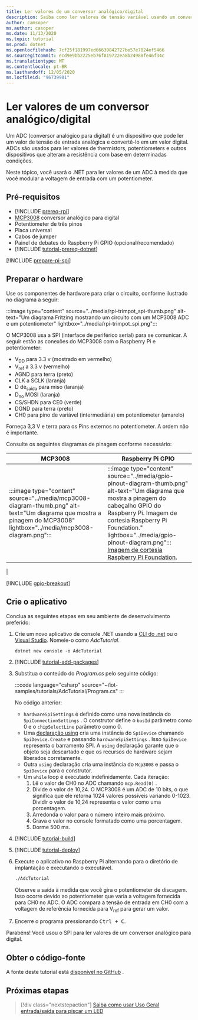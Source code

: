 ```yaml
---
title: Ler valores de um conversor analógico/digital
description: Saiba como ler valores de tensão variável usando um conversor analógico para digital.
author: camsoper
ms.author: casoper
ms.date: 11/13/2020
ms.topic: tutorial
ms.prod: dotnet
ms.openlocfilehash: 7cf25f181997ed66639842727be57e7824ef5466
ms.sourcegitcommit: ecd9e9bb2225eb76f819722ea8b24988fe46f34c
ms.translationtype: MT
ms.contentlocale: pt-BR
ms.lasthandoff: 12/05/2020
ms.locfileid: "96739981"
---
```

<!--markdownlint-disable DOCSMD011 -->
# <a name="read-values-from-an-analog-to-digital-converter"></a>Ler valores de um conversor analógico/digital

Um ADC (conversor analógico para digital) é um dispositivo que pode ler um valor de tensão de entrada analógica e convertê-lo em um valor digital. ADCs são usados para ler valores de thermistors, potentiometers e outros dispositivos que alteram a resistência com base em determinadas condições.

Neste tópico, você usará o .NET para ler valores de um ADC à medida que você modular a voltagem de entrada com um potentiometer.

## <a name="prerequisites"></a>Pré-requisitos

- [!INCLUDE [prereq-rpi](../includes/prereq-rpi.md)]
- [MCP3008](https://www.microchip.com/wwwproducts/MCP3008) <span class="docon docon-navigate-external x-hidden-focus"></span> conversor analógico para digital
- Potentiometer de três pinos
- Placa universal
- Cabos de jumper
- Painel de debates do Raspberry Pi GPIO (opcional/recomendado)
- [!INCLUDE [tutorial-prereq-dotnet](../includes/tutorial-prereq-dotnet.md)]

[!INCLUDE [prepare-pi-spi](../includes/prepare-pi-spi.md)]

## <a name="prepare-the-hardware"></a>Preparar o hardware

Use os componentes de hardware para criar o circuito, conforme ilustrado no diagrama a seguir:

:::image type="content" source="../media/rpi-trimpot_spi-thumb.png" alt-text="Um diagrama Fritzing mostrando um circuito com um MCP3008 ADC e um potentiometer" lightbox="../media/rpi-trimpot_spi.png":::

O MCP3008 usa a SPI (interface de periférico serial) para se comunicar. A seguir estão as conexões do MCP3008 com o Raspberry Pi e potentiometer:

- V<sub>DD</sub> para 3.3 v (mostrado em vermelho)
- V<sub>ref</sub> a 3.3 v (vermelho)
- AGND para terra (preto)
- CLK a SCLK (laranja)
- D de<sub>saída</sub> para miso (laranja)
- D<sub>no</sub> MOSI (laranja)
- CS/SHDN para CE0 (verde)
- DGND para terra (preto)
- CH0 para pino de variável (intermediária) em potentiometer (amarelo)

Forneça 3,3 V e terra para os Pins externos no potentiometer. A ordem não é importante.

Consulte os seguintes diagramas de pinagem conforme necessário:

| MCP3008  | Raspberry Pi GPIO |
|----------|-------------------|
| :::image type="content" source="../media/mcp3008-diagram-thumb.png" alt-text="Um diagrama que mostra a pinagem do MCP3008" lightbox="../media/mcp3008-diagram.png"::: | :::image type="content" source="../media/gpio-pinout-diagram-thumb.png" alt-text="Um diagrama que mostra a pinagem do cabeçalho GPIO do Raspberry Pi. Imagem de cortesia Raspberry Pi Foundation." lightbox="../media/gpio-pinout-diagram.png":::<br />[Imagem de cortesia Raspberry Pi Foundation](https://www.raspberrypi.org/documentation/usage/gpio/).
 |

[!INCLUDE [gpio-breakout](../includes/gpio-breakout.md)]

## <a name="create-the-app"></a>Crie o aplicativo

Conclua as seguintes etapas em seu ambiente de desenvolvimento preferido:

1. Crie um novo aplicativo de console .NET usando a [CLI do .net](../../core/tools/dotnet-new.md) ou o [Visual Studio](../../core/tutorials/with-visual-studio.md). Nomeie-o como *AdcTutorial*.

    ```dotnetcli
    dotnet new console -o AdcTutorial
    ```

1. [!INCLUDE [tutorial-add-packages](../includes/tutorial-add-packages.md)]
1. Substitua o conteúdo do *Program.cs* pelo seguinte código:

    :::code language="csharp" source="~/iot-samples/tutorials/AdcTutorial/Program.cs" :::

    No código anterior:

    - `hardwareSpiSettings` é definido como uma nova instância do `SpiConnectionSettings` . O construtor define o `busId` parâmetro como 0 e o `chipSelectLine` parâmetro como 0.
    - Uma [declaração using](../../csharp/whats-new/csharp-8.md#using-declarations) cria uma instância do `SpiDevice` chamando `SpiDevice.Create` e passando `hardwareSpiSettings` . Isso `SpiDevice` representa o barramento SPI. A `using` declaração garante que o objeto seja descartado e que os recursos de hardware sejam liberados corretamente.
    - Outra `using` declaração cria uma instância do `Mcp3008` e passa o `SpiDevice` para o construtor.
    - Um `while` loop é executado indefinidamente. Cada iteração:
        1. Lê o valor de CH0 no ADC chamando `mcp.Read(0)` .
        1. Divide o valor de 10,24. O MCP3008 é um ADC de 10 bits, o que significa que ele retorna 1024 valores possíveis variando 0-1023. Dividir o valor de 10,24 representa o valor como uma porcentagem.
        1. Arredonda o valor para o número inteiro mais próximo.
        1. Grava o valor no console formatado como uma porcentagem.
        1. Dorme 500 ms.

1. [!INCLUDE [tutorial-build](../includes/tutorial-build.md)]
1. [!INCLUDE [tutorial-deploy](../includes/tutorial-deploy.md)]
1. Execute o aplicativo no Raspberry Pi alternando para o diretório de implantação e executando o executável.

    ```bash
    ./AdcTutorial
    ```

    Observe a saída à medida que você gira o potentiometer de discagem. Isso ocorre devido ao potentiometer que varia a voltagem fornecida para CH0 no ADC. O ADC compara a tensão de entrada em CH0 com a voltagem de referência fornecida para V<sub>ref</sub> para gerar um valor.

1. Encerre o programa pressionando <kbd>Ctrl + C</kbd>.

Parabéns! Você usou o SPI para ler valores de um conversor analógico para digital.

## <a name="get-the-source-code"></a>Obter o código-fonte

A fonte deste tutorial está [disponível no GitHub](https://github.com/MicrosoftDocs/dotnet-iot-assets/tree/master/tutorials/AdcTutorial) <span class="docon docon-navigate-external x-hidden-focus"></span> .

## <a name="next-steps"></a>Próximas etapas

> [!div class="nextstepaction"]
> [Saiba como usar Uso Geral entrada/saída para piscar um LED](../tutorials/blink-led.md)
